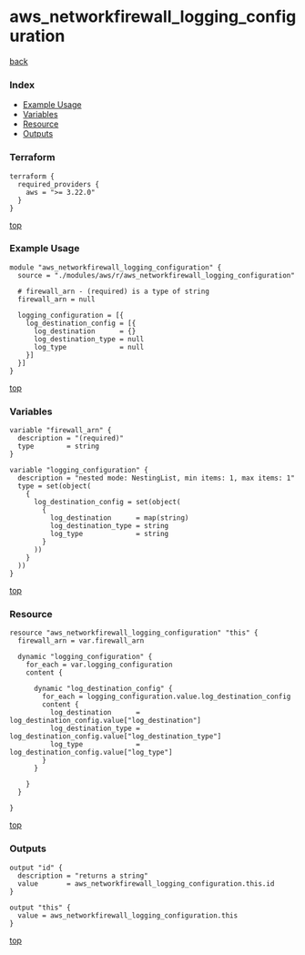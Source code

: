# aws_networkfirewall_logging_configuration

[back](../aws.md)

### Index

- [Example Usage](#example-usage)
- [Variables](#variables)
- [Resource](#resource)
- [Outputs](#outputs)

### Terraform

```hcl
terraform {
  required_providers {
    aws = ">= 3.22.0"
  }
}
```

[top](#index)

### Example Usage

```hcl
module "aws_networkfirewall_logging_configuration" {
  source = "./modules/aws/r/aws_networkfirewall_logging_configuration"

  # firewall_arn - (required) is a type of string
  firewall_arn = null

  logging_configuration = [{
    log_destination_config = [{
      log_destination      = {}
      log_destination_type = null
      log_type             = null
    }]
  }]
}
```

[top](#index)

### Variables

```hcl
variable "firewall_arn" {
  description = "(required)"
  type        = string
}

variable "logging_configuration" {
  description = "nested mode: NestingList, min items: 1, max items: 1"
  type = set(object(
    {
      log_destination_config = set(object(
        {
          log_destination      = map(string)
          log_destination_type = string
          log_type             = string
        }
      ))
    }
  ))
}
```

[top](#index)

### Resource

```hcl
resource "aws_networkfirewall_logging_configuration" "this" {
  firewall_arn = var.firewall_arn

  dynamic "logging_configuration" {
    for_each = var.logging_configuration
    content {

      dynamic "log_destination_config" {
        for_each = logging_configuration.value.log_destination_config
        content {
          log_destination      = log_destination_config.value["log_destination"]
          log_destination_type = log_destination_config.value["log_destination_type"]
          log_type             = log_destination_config.value["log_type"]
        }
      }

    }
  }

}
```

[top](#index)

### Outputs

```hcl
output "id" {
  description = "returns a string"
  value       = aws_networkfirewall_logging_configuration.this.id
}

output "this" {
  value = aws_networkfirewall_logging_configuration.this
}
```

[top](#index)